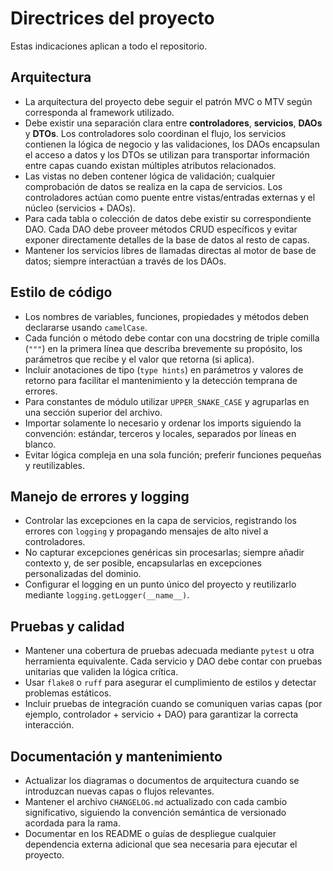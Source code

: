 # Directrices del proyecto

Estas indicaciones aplican a todo el repositorio.

## Arquitectura
- La arquitectura del proyecto debe seguir el patrón MVC o MTV según corresponda al framework utilizado.
- Debe existir una separación clara entre **controladores**, **servicios**, **DAOs** y **DTOs**. Los controladores solo coordinan el flujo, los servicios contienen la lógica de negocio y las validaciones, los DAOs encapsulan el acceso a datos y los DTOs se utilizan para transportar información entre capas cuando existan múltiples atributos relacionados.
- Las vistas no deben contener lógica de validación; cualquier comprobación de datos se realiza en la capa de servicios. Los controladores actúan como puente entre vistas/entradas externas y el núcleo (servicios + DAOs).
- Para cada tabla o colección de datos debe existir su correspondiente DAO. Cada DAO debe proveer métodos CRUD específicos y evitar exponer directamente detalles de la base de datos al resto de capas.
- Mantener los servicios libres de llamadas directas al motor de base de datos; siempre interactúan a través de los DAOs.

## Estilo de código
- Los nombres de variables, funciones, propiedades y métodos deben declararse usando `camelCase`.
- Cada función o método debe contar con una docstring de triple comilla (`"""`) en la primera línea que describa brevemente su propósito, los parámetros que recibe y el valor que retorna (si aplica).
- Incluir anotaciones de tipo (`type hints`) en parámetros y valores de retorno para facilitar el mantenimiento y la detección temprana de errores.
- Para constantes de módulo utilizar `UPPER_SNAKE_CASE` y agruparlas en una sección superior del archivo.
- Importar solamente lo necesario y ordenar los imports siguiendo la convención: estándar, terceros y locales, separados por líneas en blanco.
- Evitar lógica compleja en una sola función; preferir funciones pequeñas y reutilizables.

## Manejo de errores y logging
- Controlar las excepciones en la capa de servicios, registrando los errores con `logging` y propagando mensajes de alto nivel a controladores.
- No capturar excepciones genéricas sin procesarlas; siempre añadir contexto y, de ser posible, encapsularlas en excepciones personalizadas del dominio.
- Configurar el logging en un punto único del proyecto y reutilizarlo mediante `logging.getLogger(__name__)`.

## Pruebas y calidad
- Mantener una cobertura de pruebas adecuada mediante `pytest` u otra herramienta equivalente. Cada servicio y DAO debe contar con pruebas unitarias que validen la lógica crítica.
- Usar `flake8` o `ruff` para asegurar el cumplimiento de estilos y detectar problemas estáticos.
- Incluir pruebas de integración cuando se comuniquen varias capas (por ejemplo, controlador + servicio + DAO) para garantizar la correcta interacción.

## Documentación y mantenimiento
- Actualizar los diagramas o documentos de arquitectura cuando se introduzcan nuevas capas o flujos relevantes.
- Mantener el archivo `CHANGELOG.md` actualizado con cada cambio significativo, siguiendo la convención semántica de versionado acordada para la rama.
- Documentar en los README o guías de despliegue cualquier dependencia externa adicional que sea necesaria para ejecutar el proyecto.
